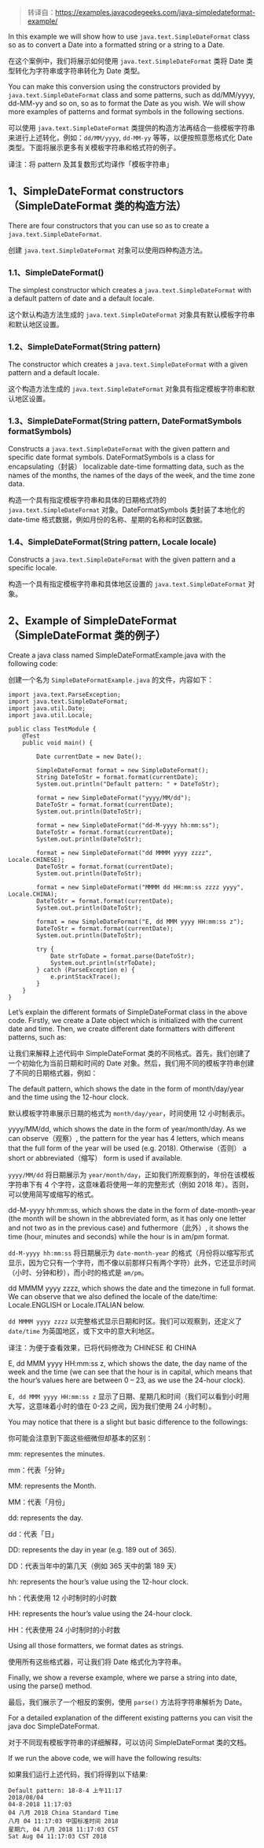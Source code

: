 > 转译自：https://examples.javacodegeeks.com/java-simpledateformat-example/

In this example we will show how to use `java.text.SimpleDateFormat` class so as to convert a Date into a formatted string or a string to a Date.

在这个案例中，我们将展示如何使用 `java.text.SimpleDateFormat` 类将 Date 类型转化为字符串或字符串转化为 Date 类型。

You can make this conversion using the constructors provided by `java.text.SimpleDateFormat` class and some patterns, such as dd/MM/yyyy, dd-MM-yy and so on, so as to format the Date as you wish. We will show more examples of patterns and format symbols in the following sections.

可以使用 `java.text.SimpleDateFormat` 类提供的构造方法再结合一些模板字符串来进行上述转化，例如：`dd/MM/yyyy`, `dd-MM-yy` 等等，以便按照意愿格式化 Date 类型。下面将展示更多有关模板字符串和格式符的例子。

译注：将 pattern 及其复数形式均译作「模板字符串」

## 1、SimpleDateFormat constructors（SimpleDateFormat 类的构造方法）
There are four constructors that you can use so as to create a `java.text.SimpleDateFormat`.

创建 `java.text.SimpleDateFormat` 对象可以使用四种构造方法。

### 1.1、SimpleDateFormat()

The simplest constructor which creates a `java.text.SimpleDateFormat` with a default pattern of date and a default locale.

这个默认构造方法生成的 `java.text.SimpleDateFormat` 对象具有默认模板字符串和默认地区设置。

### 1.2、SimpleDateFormat(String pattern)
The constructor which creates a `java.text.SimpleDateFormat` with a given pattern and a default locale.

这个构造方法生成的 `java.text.SimpleDateFormat` 对象具有指定模板字符串和默认地区设置。

### 1.3、SimpleDateFormat(String pattern, DateFormatSymbols formatSymbols)
Constructs a `java.text.SimpleDateFormat` with the given pattern and specific date format symbols. DateFormatSymbols is a class for encapsulating（封装） localizable date-time formatting data, such as the names of the months, the names of the days of the week, and the time zone data.

构造一个具有指定模板字符串和具体的日期格式符的 `java.text.SimpleDateFormat` 对象。DateFormatSymbols 类封装了本地化的 date-time 格式数据，例如月份的名称、星期的名称和时区数据。

### 1.4、SimpleDateFormat(String pattern, Locale locale)
Constructs a `java.text.SimpleDateFormat` with the given pattern and a specific locale.

构造一个具有指定模板字符串和具体地区设置的 `java.text.SimpleDateFormat` 对象。

## 2、Example of SimpleDateFormat（SimpleDateFormat 类的例子）
Create a java class named SimpleDateFormatExample.java with the following code:

创建一个名为 `SimpleDateFormatExample.java` 的文件，内容如下：

```
import java.text.ParseException;
import java.text.SimpleDateFormat;
import java.util.Date;
import java.util.Locale;

public class TestModule {
    @Test
    public void main() {

        Date currentDate = new Date();

        SimpleDateFormat format = new SimpleDateFormat();
        String DateToStr = format.format(currentDate);
        System.out.println("Default pattern: " + DateToStr);

        format = new SimpleDateFormat("yyyy/MM/dd");
        DateToStr = format.format(currentDate);
        System.out.println(DateToStr);

        format = new SimpleDateFormat("dd-M-yyyy hh:mm:ss");
        DateToStr = format.format(currentDate);
        System.out.println(DateToStr);

        format = new SimpleDateFormat("dd MMMM yyyy zzzz", Locale.CHINESE);
        DateToStr = format.format(currentDate);
        System.out.println(DateToStr);

        format = new SimpleDateFormat("MMMM dd HH:mm:ss zzzz yyyy", Locale.CHINA);
        DateToStr = format.format(currentDate);
        System.out.println(DateToStr);

        format = new SimpleDateFormat("E, dd MMM yyyy HH:mm:ss z");
        DateToStr = format.format(currentDate);
        System.out.println(DateToStr);

        try {
            Date strToDate = format.parse(DateToStr);
            System.out.println(strToDate);
        } catch (ParseException e) {
            e.printStackTrace();
        }
    }
}

```
Let’s explain the different formats of SimpleDateFormat class in the above code. Firstly, we create a Date object which is initialized with the current date and time. Then, we create different date formatters with different patterns, such as:

让我们来解释上述代码中 SimpleDateFormat 类的不同格式。首先，我们创建了一个初始化为当前日期和时间的 Date 对象。然后，我们用不同的模板字符串创建了不同的日期格式器，例如：

The default pattern, which shows the date in the form of month/day/year and the time using the 12-hour clock.

默认模板字符串展示日期的格式为 `month/day/year`，时间使用 12 小时制表示。

yyyy/MM/dd, which shows the date in the form of year/month/day. As we can observe（观察）, the pattern for the year has 4 letters, which means that the full form of the year will be used (e.g. 2018). Otherwise（否则） a short or abbreviated（缩写） form is used if available. 

`yyyy/MM/dd` 将日期展示为 `year/month/day`，正如我们所观察到的，年份在该模板字符串下有 4 个字符，这意味着将使用一年的完整形式（例如 2018 年）。否则，可以使用简写或缩写的格式。

dd-M-yyyy hh:mm:ss, which shows the date in the form of date-month-year (the month will be shown in the abbreviated form, as it has only one letter and not two as in the previous case) and futhermore（此外）, it shows the time (hour, minutes and seconds) while the hour is in am/pm format.

`dd-M-yyyy hh:mm:ss` 将日期展示为 `date-month-year` 的格式（月份将以缩写形式显示，因为它只有一个字符，而不像以前那样只有两个字符）此外，它还显示时间（小时、分钟和秒），而小时的格式是 `am/pm`。

dd MMMM yyyy zzzz, which shows the date and the timezone in full format. We can observe that we also defined the locale of the date/time: Locale.ENGLISH or Locale.ITALIAN below.

`dd MMMM yyyy zzzz` 以完整格式显示日期和时区。我们可以观察到，还定义了 `date/time` 为英国地区，或下文中的意大利地区。

译注：为便于查看效果，已将代码修改为 CHINESE 和 CHINA

E, dd MMM yyyy HH:mm:ss z, which shows the date, the day name of the week and the time (we can see that the hour is in capital, which means that the hour’s values here are between 0 – 23, as we use the 24-hour clock).

`E, dd MMM yyyy HH:mm:ss z` 显示了日期、星期几和时间（我们可以看到小时用大写，这意味着小时的值在 0-23 之间，因为我们使用 24 小时制）。

You may notice that there is a slight but basic difference to the followings:

你可能会注意到下面这些细微但却基本的区别：

mm: representes the minutes.

mm：代表「分钟」

MM: represents the Month.

MM：代表「月份」

dd: represents the day.

dd：代表「日」

DD: represents the day in year (e.g. 189 out of 365).

DD：代表当年中的第几天（例如 365 天中的第 189 天）

hh: represents the hour’s value using the 12-hour clock.

hh：代表使用 12 小时制时的小时数

HH: represents the hour’s value using the 24-hour clock.

HH：代表使用 24 小时制时的小时数

Using all those formatters, we format dates as strings.

使用所有这些格式器，可让我们将 Date 格式化为字符串。

Finally, we show a reverse example, where we parse a string into date, using the parse() method.

最后，我们展示了一个相反的案例，使用 `parse()` 方法将字符串解析为 Date。

For a detailed explanation of the different existing patterns you can visit the java doc SimpleDateFormat.

对于不同现有模板字符串的详细解释，可以访问 SimpleDateFormat 类的文档。

If we run the above code, we will have the following results:

如果我们运行上述代码，我们将得到以下结果:
```
Default pattern: 18-8-4 上午11:17
2018/08/04
04-8-2018 11:17:03
04 八月 2018 China Standard Time
八月 04 11:17:03 中国标准时间 2018
星期六, 04 八月 2018 11:17:03 CST
Sat Aug 04 11:17:03 CST 2018
```
